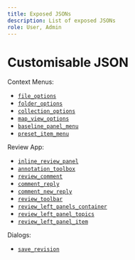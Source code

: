 ```yaml
---
title: Exposed JSONs
description: List of exposed JSONs
role: User, Admin
---
```


# Customisable JSON

Context Menus:

- [`file_options`](./jsons/context_menus/file_options.json)
- [`folder_options`](./jsons/context_menus/folder_options.json)
- [`collection_options`](./jsons/context_menus/collection_options.json)
- [`map_view_options`](./jsons/context_menus/map_view_options.json)
- [`baseline_panel_menu`](./jsons/context_menus/baseline_panel_menu.json)
- [`preset_item_menu`](./jsons/context_menus/preset_item_menu.json)

Review App:

- [`inline_review_panel`](./jsons/review_app/inline_review_panel.json)
- [`annotation_toolbox`](./jsons/review_app/annotation_toolbox.json)
- [`review_comment`](./jsons/review_app/review_comment.json)
- [`comment_reply`](./jsons/review_app/comment_reply.json)
- [`comment_new_reply`](./jsons/review_app/comment_new_reply.json)
- [`review_toolbar`](./jsons/review_app/review_toolbar.json)
- [`review_left_panels_container`](./jsons/review_app/review_left_panels_container.json)
- [`review_left_panel_topics`](./jsons/review_app/review_left_panel_topics.json)
- [`review_left_panel_item`](./jsons/review_app/review_left_panel_item.json)

Dialogs:

- [`save_revision`](./jsons/dialogs/save_revision.json)